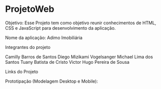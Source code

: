 # ProjetoWeb


Objetivo: Esse Projeto tem como objetivo reunir conhecimentos de HTML, CSS e JavaScript para desenvolvimento da aplicação.

Nome da aplicação: Adimo Imobiliária

Integrantes do projeto

Camilly Barros de Santos 
Diego Mizikami Vogelsanger 
Michael Lima dos Santos 
Tuany Batista de Cristo 
Victor Hugo Pereira de Sousa 

Links do Projeto 

Prototipação (Modelagem Desktop e Mobile):
